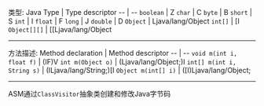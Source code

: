 
类型:
Java Type | Type descriptor
-- | --
`boolean` | Z
`char` | C
`byte` | B
`short` | S
`int` | I
`float` | F
`long` | J
`double` | D
`Object` | Ljava/lang/Object
`int[]` | [I
`Object[][]` | [[Ljava/lang/Object

----

方法描述:
Method declaration | Method descriptor
-- | --
`void m(int i, float f)` | (IF)V
`int m(Object o)` | (Ljava/lang/Object;)I
`int[] m(int i, String s)` | (ILjava/lang/String;)[I
`Object m(int[] i)` | ([I)Ljava/lang/Object;

----

ASM通过`ClassVisitor`抽象类创建和修改Java字节码
